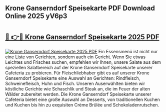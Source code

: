 ## Krone Ganserndorf Speisekarte PDF Download Online 2025 yV6p3

# <h2><a href="http://gc7oa9.nevu.top/?p=Krone+Ganserndorf+Speisekarte">🔗 👉🔴 Krone Ganserndorf Speisekarte 2025 PDF</a></h2>

[![Krone Ganserndorf Speisekarte 2025 PDF](https://i.imgur.com/dBaPXMq.png)](http://gc7oa9.nevu.top/?p=Krone+Ganserndorf+Speisekarte)
Ein Essensmenü ist nicht nur eine Liste von Gerichten, sondern auch ein Gericht. Wenn Sie etwas Leichtes und Frisches suchen, empfehlen wir Ihnen, unsere Salate aus dem speziellen Salatbereich auf der Krone Ganserndorf Speisekarte unserer Cafeteria zu probieren. Für Fleischliebhaber gibt es auf unserer Krone Ganserndorf Speisekarte eine Auswahl an Gerichten: Rindfleisch, Schweinefleisch, Huhn und Fisch. Unseren Auserwählten bieten wir köstliche Gerichte wie Schaschlik und Steak an, die im Feuer der alten Wälder zubereitet werden. Die Krone Ganserndorf Speisekarte unserer Cafeteria bietet eine große Auswahl an Desserts, von traditionellen Kuchen und Kuchen bis hin zu exquisiten Crème Brûlée und Schokoladenrutschen.
